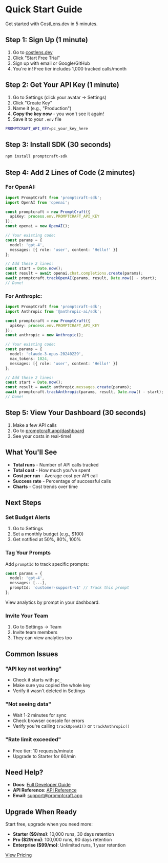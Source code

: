 # Quick Start Guide

Get started with CostLens.dev in 5 minutes.

## Step 1: Sign Up (1 minute)

1. Go to [costlens.dev](https://costlens.dev)
2. Click "Start Free Trial"
3. Sign up with email or Google/GitHub
4. You're in! Free tier includes 1,000 tracked calls/month

## Step 2: Get Your API Key (1 minute)

1. Go to Settings (click your avatar → Settings)
2. Click "Create Key"
3. Name it (e.g., "Production")
4. **Copy the key now** - you won't see it again!
5. Save it to your `.env` file

```bash
PROMPTCRAFT_API_KEY=pc_your_key_here
```

## Step 3: Install SDK (30 seconds)

```bash
npm install promptcraft-sdk
```

## Step 4: Add 2 Lines of Code (2 minutes)

### For OpenAI:

```typescript
import PromptCraft from 'promptcraft-sdk';
import OpenAI from 'openai';

const promptcraft = new PromptCraft({ 
  apiKey: process.env.PROMPTCRAFT_API_KEY 
});
const openai = new OpenAI();

// Your existing code:
const params = {
  model: 'gpt-4',
  messages: [{ role: 'user', content: 'Hello!' }]
};

// Add these 2 lines:
const start = Date.now();
const result = await openai.chat.completions.create(params);
await promptcraft.trackOpenAI(params, result, Date.now() - start);
// Done!
```

### For Anthropic:

```typescript
import PromptCraft from 'promptcraft-sdk';
import Anthropic from '@anthropic-ai/sdk';

const promptcraft = new PromptCraft({ 
  apiKey: process.env.PROMPTCRAFT_API_KEY 
});
const anthropic = new Anthropic();

// Your existing code:
const params = {
  model: 'claude-3-opus-20240229',
  max_tokens: 1024,
  messages: [{ role: 'user', content: 'Hello!' }]
};

// Add these 2 lines:
const start = Date.now();
const result = await anthropic.messages.create(params);
await promptcraft.trackAnthropic(params, result, Date.now() - start);
// Done!
```

## Step 5: View Your Dashboard (30 seconds)

1. Make a few API calls
2. Go to [promptcraft.app/dashboard](https://promptcraft.app/dashboard)
3. See your costs in real-time!

## What You'll See

- **Total runs** - Number of API calls tracked
- **Total cost** - How much you've spent
- **Cost per run** - Average cost per API call
- **Success rate** - Percentage of successful calls
- **Charts** - Cost trends over time

## Next Steps

### Set Budget Alerts

1. Go to Settings
2. Set a monthly budget (e.g., $100)
3. Get notified at 50%, 80%, 100%

### Tag Your Prompts

Add `promptId` to track specific prompts:

```typescript
const params = {
  model: 'gpt-4',
  messages: [...],
  promptId: 'customer-support-v1' // Track this prompt
};
```

View analytics by prompt in your dashboard.

### Invite Your Team

1. Go to Settings → Team
2. Invite team members
3. They can view analytics too

## Common Issues

### "API key not working"
- Check it starts with `pc_`
- Make sure you copied the whole key
- Verify it wasn't deleted in Settings

### "Not seeing data"
- Wait 1-2 minutes for sync
- Check browser console for errors
- Verify you're calling `trackOpenAI()` or `trackAnthropic()`

### "Rate limit exceeded"
- Free tier: 10 requests/minute
- Upgrade to Starter for 60/min

## Need Help?

- **Docs**: [Full Developer Guide](./DEVELOPER_GUIDE.md)
- **API Reference**: [API Reference](./API_REFERENCE.md)
- **Email**: support@promptcraft.app

## Upgrade When Ready

Start free, upgrade when you need more:

- **Starter ($9/mo)**: 10,000 runs, 30 days retention
- **Pro ($29/mo)**: 100,000 runs, 90 days retention
- **Enterprise ($99/mo)**: Unlimited runs, 1 year retention

[View Pricing](https://promptcraft.app/pricing)
